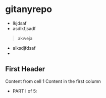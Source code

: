 # gitanyrepo

* lkjdsaf
* asdlkfjsadf

> akweja
* alksdjfdsaf
* 


First Header 
------------ 
Content from cell 1 
Content in the first column 

* PART I of 5: 
